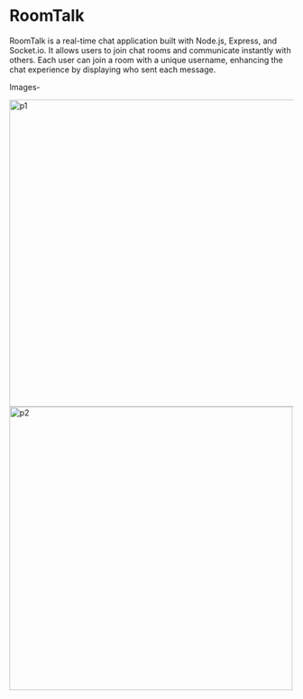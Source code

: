 # RoomTalk
RoomTalk is a real-time chat application built with Node.js, Express, and Socket.io. It allows users to join chat rooms and communicate instantly with others. Each user can join a room with a unique username, enhancing the chat experience by displaying who sent each message.


Images-

<img width="544" alt="p1" src="https://github.com/Shubh220904/RoomTalk/assets/128568970/19319f1c-6863-4c0f-ac3a-0f453b6f477f">
<img width="502" alt="p2" src="https://github.com/Shubh220904/RoomTalk/assets/128568970/b00c2def-f430-4d86-9fc7-7b54e99c46f3">
